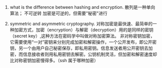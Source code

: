 1. what is the difference between hashing and encryption.
散列是一种单向算法； 不可逆转
加密是可逆的，但需要"秘密"进行

2. symmetric and asymmetric cryptography.
对称加密是最快速、最简单的一种加密方式，加密（encryption）与解密（decryption）用的是同样的密钥（secret key）,这种方法在密码学中叫做对称加密算法。
非对称密钥加密，它需要使用“一对”密钥来分别完成加密和解密操作，一个公开发布，即公开密钥，另一个由用户自己秘密保存，即私用密钥。信息发送者用公开密钥去加密，而信息接收者则用私用密钥去解密。公钥机制灵活，但加密和解密速度却比对称密钥加密慢得多。（ssh 属于哪种加密）